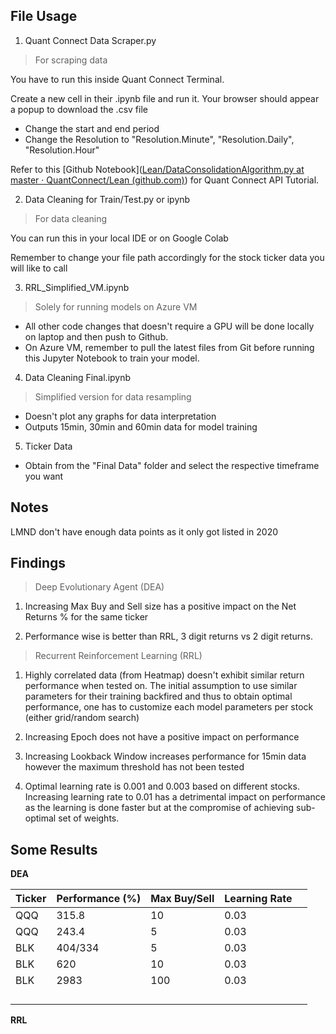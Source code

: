 ## File Usage

1) Quant Connect Data Scraper.py

> For scraping data

You have to run this inside Quant Connect Terminal.

Create a new cell in their .ipynb file and run it. Your browser should appear a popup to download the .csv file

- Change the start and end period 
- Change the Resolution to "Resolution.Minute", "Resolution.Daily", "Resolution.Hour"

Refer to this [Github Notebook]([Lean/DataConsolidationAlgorithm.py at master · QuantConnect/Lean (github.com)](https://github.com/QuantConnect/Lean/blob/master/Algorithm.Python/DataConsolidationAlgorithm.py)) for Quant Connect API Tutorial.

2) Data Cleaning for Train/Test.py or ipynb

> For data cleaning

You can run this in your local IDE or on Google Colab 

Remember to change your file path accordingly for the stock ticker data you will like to call

3) RRL_Simplified_VM.ipynb

> Solely for running models on Azure VM

- All other code changes that doesn't require a GPU will be done locally on laptop and then push to Github. 
- On Azure VM, remember to pull the latest files from Git before running this Jupyter Notebook to train your model.

4) Data Cleaning Final.ipynb

> Simplified version for data resampling

- Doesn't plot any graphs for data interpretation
- Outputs 15min, 30min and 60min data for model training

5) Ticker Data

- Obtain from the "Final Data" folder and select the respective timeframe you want

## Notes

LMND don't have enough data points as it only got listed in 2020

## Findings

> Deep Evolutionary Agent (DEA)

1) Increasing Max Buy and Sell size has a positive impact on the Net Returns % for the same ticker

2) Performance wise is better than RRL, 3 digit returns vs 2 digit returns. 

> Recurrent Reinforcement Learning (RRL)

1) Highly correlated data (from Heatmap) doesn't exhibit similar return performance when tested on. The initial assumption to use similar parameters for their training backfired and thus to obtain optimal performance, one has to customize each model parameters per stock (either grid/random search)

2) Increasing Epoch does not have a positive impact on performance

3) Increasing Lookback Window increases performance for 15min data however the maximum threshold has not been tested

4) Optimal learning rate is 0.001 and 0.003 based on different stocks. Increasing learning rate to 0.01 has a detrimental impact on performance as the learning is done faster but at the compromise of achieving sub-optimal set of weights. 

## Some Results

**DEA**

| Ticker | Performance (%) | Max Buy/Sell | Learning Rate |      |
| ------ | --------------- | ------------ | ------------- | ---- |
| QQQ    | 315.8           | 10           | 0.03          |      |
| QQQ    | 243.4           | 5            | 0.03          |      |
| BLK    | 404/334         | 5            | 0.03          |      |
| BLK    | 620             | 10           | 0.03          |      |
| BLK    | 2983            | 100          | 0.03          |      |
|        |                 |              |               |      |
|        |                 |              |               |      |
|        |                 |              |               |      |
|        |                 |              |               |      |

**RRL**

